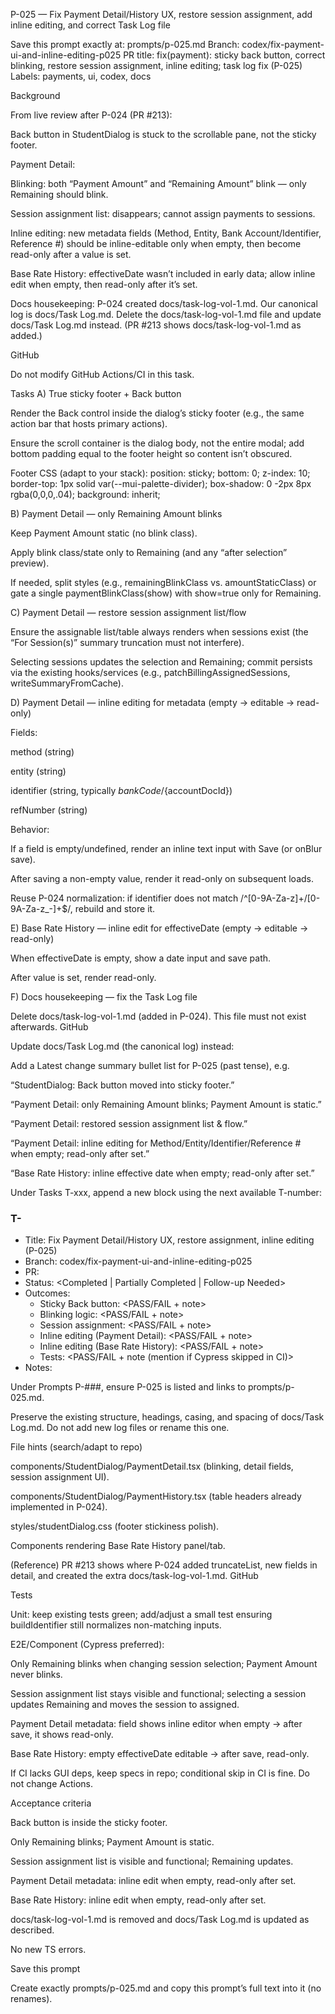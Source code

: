 P-025 — Fix Payment Detail/History UX, restore session assignment, add inline editing, and correct Task Log file

Save this prompt exactly at: prompts/p-025.md
Branch: codex/fix-payment-ui-and-inline-editing-p025
PR title: fix(payment): sticky back button, correct blinking, restore session assignment, inline editing; task log fix (P-025)
Labels: payments, ui, codex, docs

Background

From live review after P-024 (PR #213):

Back button in StudentDialog is stuck to the scrollable pane, not the sticky footer.

Payment Detail:

Blinking: both “Payment Amount” and “Remaining Amount” blink — only Remaining should blink.

Session assignment list: disappears; cannot assign payments to sessions.

Inline editing: new metadata fields (Method, Entity, Bank Account/Identifier, Reference #) should be inline-editable only when empty, then become read-only after a value is set.

Base Rate History: effectiveDate wasn’t included in early data; allow inline edit when empty, then read-only after it’s set.

Docs housekeeping: P-024 created docs/task-log-vol-1.md. Our canonical log is docs/Task Log.md. Delete the docs/task-log-vol-1.md file and update docs/Task Log.md instead. (PR #213 shows docs/task-log-vol-1.md as added.) 

GitHub

Do not modify GitHub Actions/CI in this task.

Tasks
A) True sticky footer + Back button

Render the Back control inside the dialog’s sticky footer (e.g., the same action bar that hosts primary actions).

Ensure the scroll container is the dialog body, not the entire modal; add bottom padding equal to the footer height so content isn’t obscured.

Footer CSS (adapt to your stack):
position: sticky; bottom: 0; z-index: 10; border-top: 1px solid var(--mui-palette-divider); box-shadow: 0 -2px 8px rgba(0,0,0,.04); background: inherit;

B) Payment Detail — only Remaining Amount blinks

Keep Payment Amount static (no blink class).

Apply blink class/state only to Remaining (and any “after selection” preview).

If needed, split styles (e.g., remainingBlinkClass vs. amountStaticClass) or gate a single paymentBlinkClass(show) with show=true only for Remaining.

C) Payment Detail — restore session assignment list/flow

Ensure the assignable list/table always renders when sessions exist (the “For Session(s)” summary truncation must not interfere).

Selecting sessions updates the selection and Remaining; commit persists via the existing hooks/services (e.g., patchBillingAssignedSessions, writeSummaryFromCache).

D) Payment Detail — inline editing for metadata (empty → editable → read-only)

Fields:

method (string)

entity (string)

identifier (string, typically ${bankCode}/${accountDocId})

refNumber (string)

Behavior:

If a field is empty/undefined, render an inline text input with Save (or onBlur save).

After saving a non-empty value, render it read-only on subsequent loads.

Reuse P-024 normalization: if identifier does not match /^[0-9A-Za-z]+\/[0-9A-Za-z_-]+$/, rebuild and store it.

E) Base Rate History — inline edit for effectiveDate (empty → editable → read-only)

When effectiveDate is empty, show a date input and save path.

After value is set, render read-only.

F) Docs housekeeping — fix the Task Log file

Delete docs/task-log-vol-1.md (added in P-024). This file must not exist afterwards. 
GitHub

Update docs/Task Log.md (the canonical log) instead:

Add a Latest change summary bullet list for P-025 (past tense), e.g.

“StudentDialog: Back button moved into sticky footer.”

“Payment Detail: only Remaining Amount blinks; Payment Amount is static.”

“Payment Detail: restored session assignment list & flow.”

“Payment Detail: inline editing for Method/Entity/Identifier/Reference # when empty; read-only after set.”

“Base Rate History: inline effective date when empty; read-only after set.”

Under Tasks T-xxx, append a new block using the next available T-number:

### T-<next>
- Title: Fix Payment Detail/History UX, restore assignment, inline editing (P-025)
- Branch: codex/fix-payment-ui-and-inline-editing-p025
- PR: <link to this PR>
- Status: <Completed | Partially Completed | Follow-up Needed>
- Outcomes:
  - Sticky Back button: <PASS/FAIL + note>
  - Blinking logic: <PASS/FAIL + note>
  - Session assignment: <PASS/FAIL + note>
  - Inline editing (Payment Detail): <PASS/FAIL + note>
  - Inline editing (Base Rate History): <PASS/FAIL + note>
  - Tests: <PASS/FAIL + note (mention if Cypress skipped in CI)>
- Notes: <optional>

Under Prompts P-###, ensure P-025 is listed and links to prompts/p-025.md.

Preserve the existing structure, headings, casing, and spacing of docs/Task Log.md. Do not add new log files or rename this one.

File hints (search/adapt to repo)

components/StudentDialog/PaymentDetail.tsx (blinking, detail fields, session assignment UI).

components/StudentDialog/PaymentHistory.tsx (table headers already implemented in P-024).

styles/studentDialog.css (footer stickiness polish).

Components rendering Base Rate History panel/tab.

(Reference) PR #213 shows where P-024 added truncateList, new fields in detail, and created the extra docs/task-log-vol-1.md. 
GitHub

Tests

Unit: keep existing tests green; add/adjust a small test ensuring buildIdentifier still normalizes non-matching inputs.

E2E/Component (Cypress preferred):

Only Remaining blinks when changing session selection; Payment Amount never blinks.

Session assignment list stays visible and functional; selecting a session updates Remaining and moves the session to assigned.

Payment Detail metadata: field shows inline editor when empty → after save, it shows read-only.

Base Rate History: empty effectiveDate editable → after save, read-only.

If CI lacks GUI deps, keep specs in repo; conditional skip in CI is fine. Do not change Actions.

Acceptance criteria

Back button is inside the sticky footer.

Only Remaining blinks; Payment Amount is static.

Session assignment list is visible and functional; Remaining updates.

Payment Detail metadata: inline edit when empty, read-only after set.

Base Rate History: inline edit when empty, read-only after set.

docs/task-log-vol-1.md is removed and docs/Task Log.md is updated as described.

No new TS errors.

Save this prompt

Create exactly prompts/p-025.md and copy this prompt’s full text into it (no renames).
